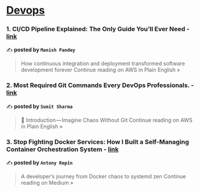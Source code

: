 
<h1><a href=https://medium.com/tag/devops/recommended target="_blank" rel="noopener noreferrer">Devops</a></h1>
<h3>1. CI/CD Pipeline Explained: The Only Guide You’ll Ever Need - <a href="https://aws.plainenglish.io/ci-cd-pipeline-explained-the-only-guide-youll-ever-need-99cdaa2bac5b?source=rss------devops-5" target="_blank" rel="noopener noreferrer">link</a></h3>

✍️ **posted by `Manish Pandey`**

<blockquote>How continuous integration and deployment transformed software development forever
Continue reading on AWS in Plain English »</blockquote>

<h3>2.  Most Required Git Commands Every DevOps Professionals. - <a href="https://aws.plainenglish.io/most-required-git-commands-every-devops-professionals-9f0bf8d3388e?source=rss------devops-5" target="_blank" rel="noopener noreferrer">link</a></h3>

✍️ **posted by `Sumit Sharma`**

<blockquote>🎯 Introduction — Imagine Chaos Without Git
Continue reading on AWS in Plain English »</blockquote>

<h3>3. Stop Fighting Docker Services: How I Built a Self-Managing Container Orchestration System - <a href="https://lehcode.medium.com/stop-fighting-docker-services-how-i-built-a-self-managing-container-orchestration-system-90a987928f6e?source=rss------devops-5" target="_blank" rel="noopener noreferrer">link</a></h3>

✍️ **posted by `Antony Repin`**

<blockquote>A developer’s journey from Docker chaos to systemd zen
Continue reading on Medium »</blockquote>

